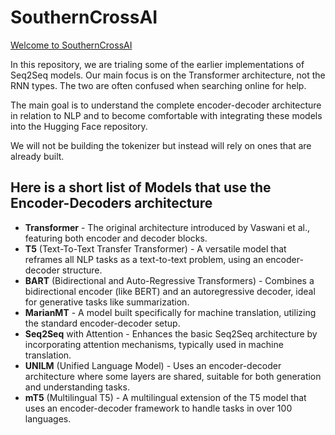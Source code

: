 # SouthernCrossAI

<a href="https://southern-cross-ai.github.io/TranslationAI/" target="_blank">Welcome to SouthernCrossAI</a>

In this repository, we are trialing some of the earlier implementations of Seq2Seq models. Our main focus is on the Transformer architecture, not the RNN types. The two are often confused when searching online for help.

The main goal is to understand the complete encoder-decoder architecture in relation to NLP and to become comfortable with integrating these models into the Hugging Face repository.

We will not be building the tokenizer but instead will rely on ones that are already built.

## Here is a short list of Models that use the Encoder-Decoders architecture
* **Transformer** - The original architecture introduced by Vaswani et al., featuring both encoder and decoder blocks.
* **T5** (Text-To-Text Transfer Transformer) - A versatile model that reframes all NLP tasks as a text-to-text problem, using an encoder-decoder structure.
* **BART** (Bidirectional and Auto-Regressive Transformers) - Combines a bidirectional encoder (like BERT) and an autoregressive decoder, ideal for generative tasks like summarization.
* **MarianMT** - A model built specifically for machine translation, utilizing the standard encoder-decoder setup.
* **Seq2Seq** with Attention - Enhances the basic Seq2Seq architecture by incorporating attention mechanisms, typically used in machine translation.
* **UNILM** (Unified Language Model) - Uses an encoder-decoder architecture where some layers are shared, suitable for both generation and understanding tasks.
* **mT5** (Multilingual T5) - A multilingual extension of the T5 model that uses an encoder-decoder framework to handle tasks in over 100 languages.
